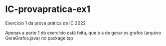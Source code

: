 # IC-provapratica-ex1
Exercício 1 da prova prática de IC 2022

Apenas a parte 1 do exercício está feita, que é a de gerar os grafos (arquivo GeraGrafos.java) no package tsp
